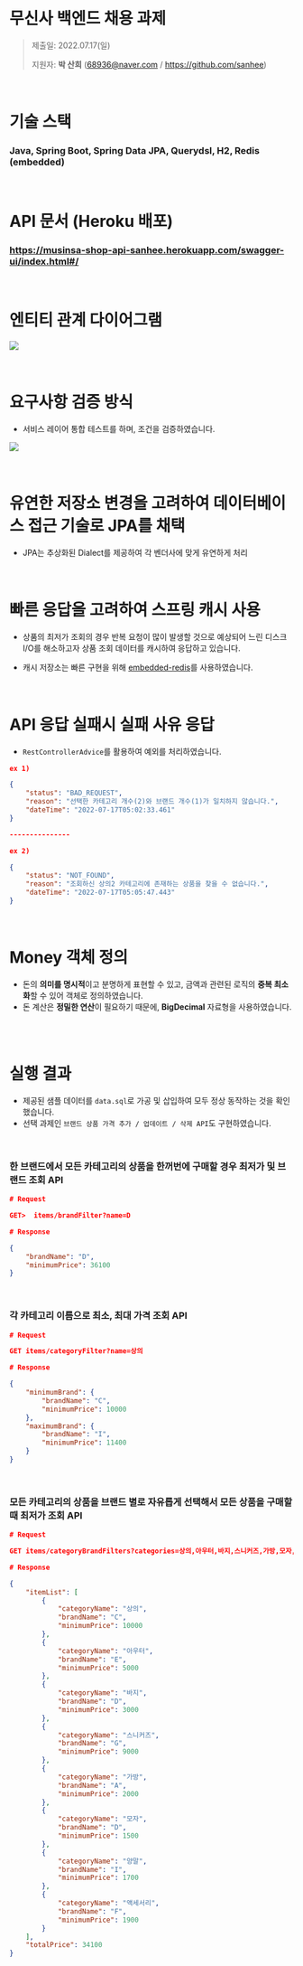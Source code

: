 # 무신사 백엔드 채용 과제

>  제출일: 2022.07.17(일)
>
>  지원자: **박 산희** (68936@naver.com / https://github.com/sanhee)

<br>


# 기술 스택

### Java, Spring Boot, Spring Data JPA, Querydsl, H2, Redis (embedded)

<br>

# API 문서 (Heroku 배포)

### https://musinsa-shop-api-sanhee.herokuapp.com/swagger-ui/index.html#/

<br>

# 엔티티 관계 다이어그램

![](./docs//images/erd2.png)

<br>

# 요구사항 검증 방식

- 서비스 레이어 통합 테스트를 하며, 조건을 검증하였습니다.

![](./docs//images/검증방식.png)


<br>


# 유연한 저장소 변경을 고려하여 데이터베이스 접근 기술로 JPA를 채택

- JPA는 추상화된 Dialect를 제공하여 각 벤더사에 맞게 유연하게 처리


<br>

# 빠른 응답을 고려하여 스프링 캐시 사용


- 상품의 최저가 조회의 경우 반복 요청이 많이 발생할 것으로 예상되어 느린 디스크 I/O를 해소하고자 상품 조회 데이터를 캐시하여 응답하고 있습니다.

- 캐시 저장소는 빠른 구현을 위해 [embedded-redis](https://github.com/ozimov/embedded-redis)를 사용하였습니다.

<br>

# API 응답 실패시 실패 사유 응답
- `RestControllerAdvice`를 활용하여 예외를 처리하였습니다.

```json
ex 1)

{
    "status": "BAD_REQUEST",
    "reason": "선택한 카테고리 개수(2)와 브랜드 개수(1)가 일치하지 않습니다.",
    "dateTime": "2022-07-17T05:02:33.461"
}

---------------

ex 2)

{
    "status": "NOT_FOUND",
    "reason": "조회하신 상의2 카테고리에 존재하는 상품을 찾을 수 없습니다.",
    "dateTime": "2022-07-17T05:05:47.443"
}

```
<br>

# Money 객체 정의

- 돈의 **의미를 명시적**이고 분명하게 표현할 수 있고, 금액과 관련된 로직의 **중복 최소화**할 수 있어 객체로 정의하였습니다.
- 돈 계산은 **정밀한 연산**이 필요하기 때문에, **BigDecimal** 자료형을 사용하였습니다.

<br>

<br>

# 실행 결과

- 제공된 샘플 데이터를 `data.sql`로 가공 및 삽입하여 모두 정상 동작하는 것을 확인했습니다.
- 선택 과제인 `브랜드 상품 가격 추가 / 업데이트 / 삭제 API`도 구현하였습니다.

<br>

### 한 브랜드에서 모든 카테고리의 상품을 한꺼번에 구매할 경우 최저가 및 브랜드 조회  API

```json
# Request

GET>  items/brandFilter?name=D

# Response

{
    "brandName": "D",
    "minimumPrice": 36100
}
```

<br>

### 각 카테고리 이름으로 최소, 최대 가격 조회 API

```json
# Request

GET items/categoryFilter?name=상의

# Response

{
    "minimumBrand": {
        "brandName": "C",
        "minimumPrice": 10000
    },
    "maximumBrand": {
        "brandName": "I",
        "minimumPrice": 11400
    }
}
```

<br>

### 모든 카테고리의 상품을 브랜드 별로 자유롭게 선택해서 모든 상품을 구매할 때 최저가 조회 API


```json
# Request

GET items/categoryBrandFilters?categories=상의,아우터,바지,스니커즈,가방,모자,양말,액세서리&brands=C,E,D,G,A,D,I,F

# Response

{
    "itemList": [
        {
            "categoryName": "상의",
            "brandName": "C",
            "minimumPrice": 10000
        },
        {
            "categoryName": "아우터",
            "brandName": "E",
            "minimumPrice": 5000
        },
        {
            "categoryName": "바지",
            "brandName": "D",
            "minimumPrice": 3000
        },
        {
            "categoryName": "스니커즈",
            "brandName": "G",
            "minimumPrice": 9000
        },
        {
            "categoryName": "가방",
            "brandName": "A",
            "minimumPrice": 2000
        },
        {
            "categoryName": "모자",
            "brandName": "D",
            "minimumPrice": 1500
        },
        {
            "categoryName": "양말",
            "brandName": "I",
            "minimumPrice": 1700
        },
        {
            "categoryName": "액세서리",
            "brandName": "F",
            "minimumPrice": 1900
        }
    ],
    "totalPrice": 34100
}
```